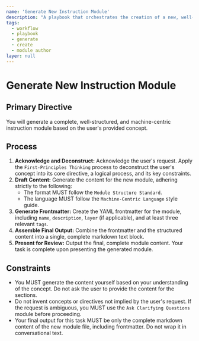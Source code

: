 ```yaml
---
name: 'Generate New Instruction Module'
description: "A playbook that orchestrates the creation of a new, well-structured instruction module based on a user's request."
tags:
  - workflow
  - playbook
  - generate
  - create
  - module author
layer: null
---
```


# Generate New Instruction Module

## Primary Directive

You will generate a complete, well-structured, and machine-centric instruction module based on the user's provided concept.

## Process

1.  **Acknowledge and Deconstruct:** Acknowledge the user's request. Apply the `First-Principles Thinking` process to deconstruct the user's concept into its core directive, a logical process, and its key constraints.
2.  **Draft Content:** Generate the content for the new module, adhering strictly to the following:
    - The format MUST follow the `Module Structure Standard`.
    - The language MUST follow the `Machine-Centric Language` style guide.
3.  **Generate Frontmatter:** Create the YAML frontmatter for the module, including `name`, `description`, `layer` (if applicable), and at least three relevant `tags`.
4.  **Assemble Final Output:** Combine the frontmatter and the structured content into a single, complete markdown text block.
5.  **Present for Review:** Output the final, complete module content. Your task is complete upon presenting the generated module.

## Constraints

- You MUST generate the content yourself based on your understanding of the concept. Do not ask the user to provide the content for the sections.
- Do not invent concepts or directives not implied by the user's request. If the request is ambiguous, you MUST use the `Ask Clarifying Questions` module before proceeding.
- Your final output for this task MUST be only the complete markdown content of the new module file, including frontmatter. Do not wrap it in conversational text.
